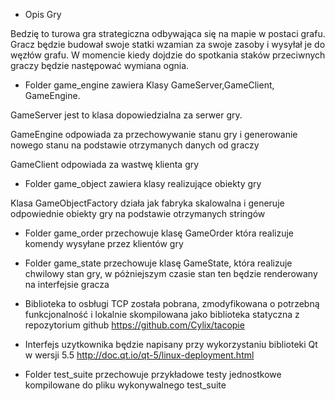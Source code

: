 * Opis Gry

Bedzię to turowa gra strategiczna odbywająca się na mapie w postaci grafu. Gracz będzie budował swoje statki wzamian za swoje zasoby i wysyłał je do węzłów grafu. W momencie kiedy dojdzie do spotkania staków przeciwnych graczy będzie następować wymiana ognia.

* Folder game_engine zawiera Klasy GameServer,GameClient, GameEngine.


GameServer jest to klasa dopowiedzialna za serwer gry.

 GameEngine odpowiada za przechowywanie stanu gry i generowanie nowego stanu na podstawie otrzymanych danych od graczy

GameClient  odpowiada za wastwę klienta gry

* Folder game_object zawiera klasy realizujące obiekty gry

Klasa GameObjectFactory działa jak fabryka skalowalna i generuje odpowiednie obiekty gry na podstawie otrzymanych stringów
* Folder game_order przechowuje klasę GameOrder która realizuje komendy wysyłane przez klientów gry
* Folder game_state przechowuje klasę GameState, która realizuje chwilowy stan gry, w póżniejszym czasie stan ten będzie renderowany na interfejsie gracza

* Biblioteka to osbługi TCP została pobrana, zmodyfikowana o potrzebną funkcjonalność i lokalnie skompilowana jako biblioteka statyczna z repozytorium github
https://github.com/Cylix/tacopie

* Interfejs uzytkownika będzie napisany przy wykorzystaniu biblioteki Qt w wersji 5.5
http://doc.qt.io/qt-5/linux-deployment.html

* Folder test_suite przechowuje przykładowe testy jednostkowe kompilowane do pliku wykonywalnego test_suite